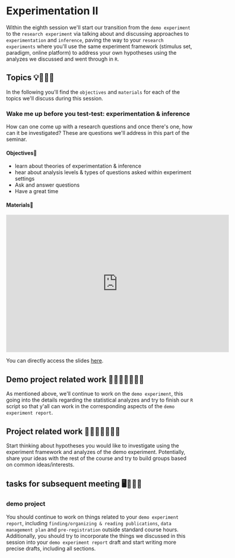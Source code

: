 # Experimentation II
Within the eighth session we'll start our transition from the `demo experiment` to the `research experiment` via talking about and discussing approaches to `experimentation` and `inference`, paving the way to your `research experiments` where you'll use the same experiment framework (stimulus set, paradigm, online platform) to address your own hypotheses using the analyzes we discussed and went through in `R`. 

## Topics 💡👨🏻‍🏫 

In the following you'll find the `objectives` and `materials` for each of the topics we'll discuss during this session.

### Wake me up before you test-test: experimentation & inference
How can one come up with a research questions and once there's one, how can it be investigated? These are questions we'll address in this part of the seminar.  

#### Objectives📍

- learn about theories of experimentation & inference
- hear about analysis levels & types of questions asked within experiment settings
- Ask and answer questions
- Have a great time


#### Materials📓

<iframe src="https://docs.google.com/presentation/d/e/2PACX-1vS_fJRdxQmbsJfoH_PlzzY7Le2raEnMWzz8yVjSfBrE7Z0IVzIhcHyrc3f2k7qspfZZ399Ta9jo_-En/embed?start=false&loop=false&delayms=3000" frameborder="0" width="600" height="370" allowfullscreen="true" mozallowfullscreen="true" webkitallowfullscreen="true"></iframe>

You can directly access the slides [here](https://docs.google.com/presentation/d/1eH2TXH_Nq1zSsFQum2MEnIiQpnZIg6dqeqSA40XMGck/present?usp=sharing).

## Demo project related work 🥼🧑🏽‍💻🧑🏾‍💻  

As mentioned above, we'll continue to work on the `demo experiment`, this going into the details regarding the statistical analyzes and try to finish our `R` script so that y'all can work in the corresponding aspects of the `demo experiment report`.

## Project related work 🥼🧑🏿‍🔬👩🏻‍🔬

Start thinking about hypotheses you would like to investigate using the experiment framework and analyzes of the demo experiment. Potentially, share your ideas with the rest of the course and try to build groups based on common ideas/interests. 

## tasks for subsequent meeting 🖥️✍🏽📖

### demo project 

You should continue to work on things related to your `demo experiment report`, including `finding/organizing & reading publications`, `data management plan` and `pre-registration` outside standard course hours. Additionally, you should try to incorporate the things we discussed in this session into your `demo experiment report` draft and start writing more precise drafts, including all sections.